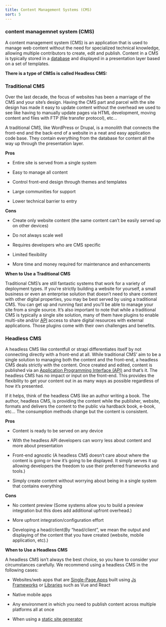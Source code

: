 ```yaml
---
title: Content Management Systems (CMS)
sort: 5
---
```


### content managemnet system (CMS)

A content management system (CMS) is an application that is used to manage web content without the need for specialized technical knowledge, allowing multiple contributors to create, edit and publish. Content in a CMS is typically stored in a [database](/databses) and displayed in a presentation layer based on a set of templates.

**There is a type of CMSs is called Headless CMS:**

### Traditional CMS

Over the last decade, the focus of websites has been a marriage of the CMS and your site’s design. Having the CMS part and parcel with the site design has made it easy to update content without the overhead we used to see like having to manually update pages via HTML development, moving content and files with FTP (file transfer protocol), etc…

A traditional CMS, like WordPress or Drupal, is a monolith that connects the front-end and the back-end of a website in a neat and easy application code base. They contain everything from the database for content all the way up through the presentation layer.

**Pros**

- Entire site is served from a single system

- Easy to manage all content

- Control front-end design through themes and templates

- Large communities for support

- Lower technical barrier to entry

**Cons**

- Create only website content (the same content can’t be easily served up on other devices)

- Do not always scale well

- Requires developers who are CMS specific

- Limited flexibility

- More time and money required for maintenance and enhancements

**When to Use a Traditional CMS**

Traditional CMS’s are still fantastic systems that work for a variety of deployment types. If you’re strictly building a website for yourself, a small business or even an enterprise solution that doesn’t need to share content with other digital properties, you may be best served by using a traditional CMS. You can get up and running fast and you’ll be able to manage your site from a single source. It’s also important to note that while a traditional CMS is typically a single site solution, many of them have plugins to enable multi-site and/or [API](/basics#application-programming-interface-api) access to share digital resources with external applications. Those plugins come with their own challenges and benefits.

### Headless CMS

A headless CMS like contentfull or strapi differentiates itself by not connecting directly with a front-end at all. While traditional CMS’ aim to be a single solution to managing both the content and the front-end, a headless CMS deals strictly with the content. Once created and edited, content is published via an [Application Programming Interface (API)](/basics#application-programming-interface-api) and that’s it. The headless CMS has no impact or input on the front-end. This provides the flexibility to get your content out in as many ways as possible regardless of how it’s presented.

If it helps, think of the headless CMS like an author writing a book. The author, headless CMS, is providing the content while the publisher, website, formats and delivers the content to the public via hardback book, e-book, etc… The consumption methods change but the content is consistent.

**Pros**

* Content is ready to be served on any device

* With the headless API developers can worry less about content and more about presentation

* Front-end agnostic (A headless CMS doesn’t care about where the content is going or how it’s going to be displayed. It simply serves it up allowing developers the freedom to use their preferred frameworks and tools.)

* Simply create content without worrying about being in a single system that contains everything

**Cons**

* No content preview (Some systems allow you to build a preview integration but this does add additional upfront overhead.)

* More upfront integration/configuration effort

* Developing a head/client(By “head/client”, we mean the output and displaying of the content that you have created (website, mobile application, etc).)

**When to Use a Headless CMS**

A headless CMS isn’t always the best choice, so you have to consider your circumstances carefully. We recommend using a headless CMS in the following cases:

* Websites/web apps that are [Single-Page Apps](/frontend#single-page-applications-spa) built using [Js Frameworks](/frontend#javascript-framework) or [Libraries](frontend#javascript-library) such as Vue and React

* Native mobile apps

* Any environment in which you need to publish content across multiple platforms all at once

* When using a [static site generator](/frontend#static-site-generators-ssg)
